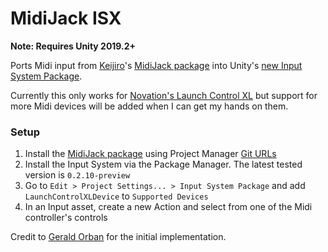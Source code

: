 # MidiJack ISX

**Note: Requires Unity 2019.2+**

Ports Midi input from [Keijiro](https://github.com/keijiro)'s [MidiJack package](https://github.com/keijiro/MidiJack/tree/upm) into Unity's [new Input System Package](https://github.com/Unity-Technologies/InputSystem).

Currently this only works for [Novation's Launch Control XL](https://novationmusic.com/launch/launch-control-xl) but support for more Midi devices will be added when I can get my hands on them.

### Setup

1. Install the [MidiJack package](https://github.com/keijiro/MidiJack/tree/upm) using Project Manager [Git URLs](https://docs.unity3d.com/Manual/upm-git.html)
2. Install the Input System via the Package Manager. The latest tested version is `0.2.10-preview`
3. Go to `Edit > Project Settings... > Input System Package` and add `LaunchControlXLDevice` to `Supported Devices`
4. In an Input asset, create a new Action and select from one of the Midi controller's controls

Credit to [Gerald Orban](https://github.com/bbi-gbot) for the initial implementation.
